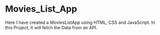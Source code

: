 # Movies_List_App
Here I have created a MoviesListApp using HTML, CSS and JavaScript. In this Project, It will fetch the Data from an API.
